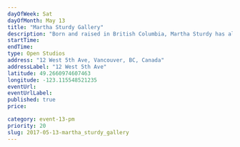 ```yaml
---
dayOfWeek: Sat
dayOfMonth: May 13
title: "Martha Sturdy Gallery"
description: "Born and raised in British Columbia, Martha Sturdy has always been inspired and guided by the elements. Materials such as resin, brass, steel, and salvaged cedar find expression in her work.  As a graduate of sculpture from Emily Carr University (1978), Martha’s focus today is on three-dimensional fine art and sculpture. Martha’s studio also provides sophisticated custom furniture, accessories and artworks for clients including Louis Vuitton, Saks Fifth Avenue, Four Seasons, Jennifer Post and Holly Hunt. Martha’s open studio will display a range of her art, sculpture, furniture and accessories. We will share an overview of Martha’s inspiration and successes from her 40 years of experience, as well as an insight into our production processes."
startTime: 
endTime: 
type: Open Studios
address: "12 West 5th Ave, Vancouver, BC, Canada"
addressLabel: "12 West 5th Ave"
latitude: 49.2660974607463
longitude: -123.115548521235
eventUrl: 
eventUrlLabel: 
published: true
price: 

category: event-13-pm
priority: 20
slug: 2017-05-13-martha_sturdy_gallery
---
```

